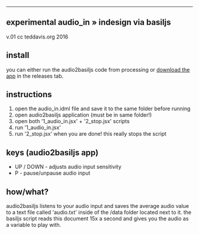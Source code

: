 --------------------------------------------
experimental audio_in » indesign via basiljs
--------------------------------------------
v.01 cc teddavis.org 2016

install
------------------------
you can either run the audio2basiljs code from processing or [download the app](https://github.com/ffd8/audio2basiljs/releases/download/0.01/audio2basiljs.zip) in the releases tab.

instructions
------------------------
1. open the audio_in.idml file and save it to the same folder before running
2. open audio2basiljs application (must be in same folder!)
3. open both '1_audio_in.jsx' + '2_stop.jsx' scripts
4. run '1_audio_in.jsx'
5. run '2_stop.jsx' when you are done! this really stops the script

keys (audio2basiljs app)
------------------------
* UP / DOWN - adjusts audio input sensitivity
* P - pause/unpause audio input

how/what?
------------------------
audio2basiljs listens to your audio input and saves the average audio value to a text file called 'audio.txt' inside of the /data folder located next to it. the basiljs script reads this document 15x a second and gives you the audio as a variable to play with.
